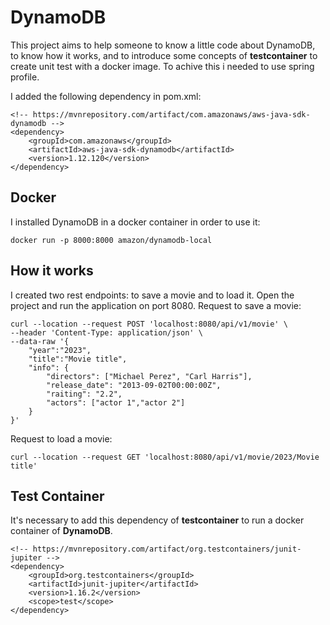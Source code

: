 # DynamoDB

This project aims to help someone to know a little code about DynamoDB, to know how it works, and to introduce some concepts of **testcontainer** to create unit test with a docker image. To achive this i needed to use spring profile.

I added the following dependency in pom.xml:

```
<!-- https://mvnrepository.com/artifact/com.amazonaws/aws-java-sdk-dynamodb -->
<dependency>
	<groupId>com.amazonaws</groupId>
	<artifactId>aws-java-sdk-dynamodb</artifactId>
	<version>1.12.120</version>
</dependency>
```

## Docker

I installed DynamoDB in a docker container in order to use it:

```
docker run -p 8000:8000 amazon/dynamodb-local
```

## How it works

I created two rest endpoints: to save a movie and to load it. Open the project and run the application on port 8080.
Request to save a movie:

```
curl --location --request POST 'localhost:8080/api/v1/movie' \
--header 'Content-Type: application/json' \
--data-raw '{
    "year":"2023",
    "title":"Movie title",
    "info": {
        "directors": ["Michael Perez", "Carl Harris"],
        "release_date": "2013-09-02T00:00:00Z",
        "raiting": "2.2",
        "actors": ["actor 1","actor 2"]
    }
}'
```

Request to load a movie:

```
curl --location --request GET 'localhost:8080/api/v1/movie/2023/Movie title'
```

## Test Container

It's necessary to add this dependency of **testcontainer** to run a docker container of **DynamoDB**. 

```
<!-- https://mvnrepository.com/artifact/org.testcontainers/junit-jupiter -->
<dependency>
    <groupId>org.testcontainers</groupId>
    <artifactId>junit-jupiter</artifactId>
    <version>1.16.2</version>
    <scope>test</scope>
</dependency>

```
